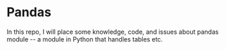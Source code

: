# Pandas
In this repo, I will place some knowledge, code, and issues about pandas module -- a module in Python that handles tables etc.

